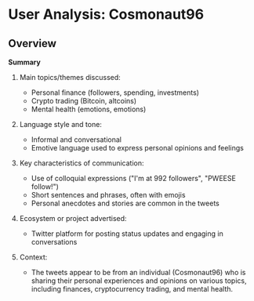 # User Analysis: Cosmonaut96

## Overview

**Summary**

1. Main topics/themes discussed:
   - Personal finance (followers, spending, investments)
   - Crypto trading (Bitcoin, altcoins)
   - Mental health (emotions, emotions)

2. Language style and tone:
   - Informal and conversational
   - Emotive language used to express personal opinions and feelings

3. Key characteristics of communication:
   - Use of colloquial expressions ("I'm at 992 followers", "PWEESE follow!")
   - Short sentences and phrases, often with emojis
   - Personal anecdotes and stories are common in the tweets

4. Ecosystem or project advertised:
   - Twitter platform for posting status updates and engaging in conversations

5. Context:
   - The tweets appear to be from an individual (Cosmonaut96) who is sharing their personal experiences and opinions on various topics, including finances, cryptocurrency trading, and mental health.
